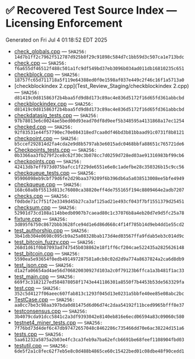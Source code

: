 # ✅ Recovered Test Source Index — Licensing Enforcement
Generated on Fri Jul  4 01:18:52 EDT 2025

- [check_globals.cpp](Test_Review_Staging/check_globals.cpp) — `SHA256: 14d7b1ff2c7962f512787d925b8f29c91898c584d7c1bb59d3c507ca1e713bdc`
- [check.cpp](Test_Review_Staging/check.cpp) — `SHA256: f6a655df46512f488c501a1fc9df549bd37eb3096b034ad011db16810235c651`
- [checkblock.cpp](Test_Review_Staging/checkblock.cpp) — `SHA256: 18757fc65d711718a5f119e64388ed0f0e1598af037e449c2f46c16f1a5713a0`
- [checkblockindex 2.cpp](Test_Review_Staging/checkblockindex 2.cpp) — `SHA256: d81419c0d815863f2b4baa5fd9d8d173c89ac4e836d5172f16d65fd361abbcbd`
- [checkblockindex.cpp](Test_Review_Staging/checkblockindex.cpp) — `SHA256: d81419c0d815863f2b4baa5fd9d8d173c89ac4e836d5172f16d65fd361abbcbd`
- [checkdatasig_tests.cpp](Test_Review_Staging/checkdatasig_tests.cpp) — `SHA256: 97b78013e6c0024ae5bed00d93ead70df8d9eef5b348595a4131868a17ec1254`
- [checked.cpp](Test_Review_Staging/checked.cpp) — `SHA256: 92f83531e44f57790ec70e084318ed7caa0df46bd3b81bbaad91c0731f8b8121`
- [checkpoint.cpp](Test_Review_Staging/checkpoint.cpp) — `SHA256: b5ccef292814d2fa4cda2e9d8b5797ab3e6015adc0468bbfa88651c765721de6`
- [Checkpoints_tests.cpp](Test_Review_Staging/Checkpoints_tests.cpp) — `SHA256: 0b3366aa3fb279f2ce8c62f30c3b078cc7d0259d728ed03ae91316983bf99cb6`
- [checkpoints.cpp](Test_Review_Staging/checkpoints.cpp) — `SHA256: 42413db7eff973d075bafcc1f229de6551e6e8c1adefbe28c350326b15c9cc56`
- [checkqueue_tests.cpp](Test_Review_Staging/checkqueue_tests.cpp) — `SHA256: 95906098eb9cbf79d6fe2d29baa379209f6b396db6a5a038513008ee5bfe4949`
- [checkqueue.cpp](Test_Review_Staging/checkqueue.cpp) — `SHA256: 168c60a8bf5513d813c76080ca38820eff4de755165f194c8809464e2adb7207`
- [checks.cpp](Test_Review_Staging/checks.cpp) — `SHA256: f0dbde71c7f51f2e3349d45b27ca3af125ad21e493cf043f7bf1551379d25451`
- [checksum.cpp](Test_Review_Staging/checksum.cpp) — `SHA256: 52901d73cd108a114bbedb0907b7caead80c1c37076b8a4eb20d7e9d5fc25a78`
- [fixture.cpp](Test_Review_Staging/fixture.cpp) — `SHA256: 3d895f6750c8672bbb3628fce94d1e6d86d668c4f14f785b14d9eb4dd1e55cd2`
- [test_authorship.cpp](Test_Review_Staging/test_authorship.cpp) — `SHA256: 3b41db304e0698c095cb9a25a08328bab173d4ed03567ffa9fdab5eb3c014d9c`
- [test_bitcoin_fuzzy.cpp](Test_Review_Staging/test_bitcoin_fuzzy.cpp) — `SHA256: 268d1d61f0b87093ad747545b038862e18f1ff6cf204cae522435a2825626148`
- [test_bitcoin.cpp](Test_Review_Staging/test_bitcoin.cpp) — `SHA256: 5590ea5e93654f0edb491497287581a0cb8c02d2d9a774a8637824a2ca6d8db9`
- [test_json.cpp](Test_Review_Staging/test_json.cpp) — `SHA256: d1a2fa06654ad4ae56d706820030927d103a2c0f79123b6ffca1a3b481f1ac33`
- [test_main.cpp](Test_Review_Staging/test_main.cpp) — `SHA256: 669f3c3182127ed584878058f1743e441186301a8550f7b4453b53de563329fa`
- [test.cpp](Test_Review_Staging/test.cpp) — `SHA256: 352c5d4127f06aeec607fab813c1293f045d13e0231a5bbfe40ee85e08abc2bc`
- [TestCase.cpp](Test_Review_Staging/TestCase.cpp) — `SHA256: aa0cc7be3c98aa397bda0d81475d6d06d74c2daa54192f11bced9965bfff8e37`
- [testconsensus.cpp](Test_Review_Staging/testconsensus.cpp) — `SHA256: 3b4079cda91dcc5841c2a3df9393042e8140eb816e6ecd06594a83c09060c580`
- [testnet4_miner_tests.cpp](Test_Review_Staging/testnet4_miner_tests.cpp) — `SHA256: 7f76bd73d4def6c47db97472657048c8462286c735466dd70e6ac38224d151a6`
- [tests.cpp](Test_Review_Staging/tests.cpp) — `SHA256: 5aa61232a5875a2b03e4fc3ca3feb9a7ba62efcb6691be68feef1108904fbd03`
- [testutil.cpp](Test_Review_Staging/testutil.cpp) — `SHA256: 6de5f2a1c8fec62f7eb5e8c0d488b4865ce60c15422bed01c08dbe48f90cedd1`
